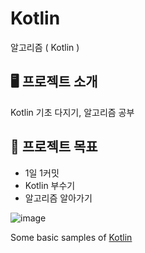 # Kotlin
알고리즘 ( Kotlin )

## 🖥️ 프로젝트 소개
Kotlin 기초 다지기, 알고리즘 공부
<br>

## 📌 프로젝트 목표
- 1일 1커밋
- Kotlin 부수기
- 알고리즘 알아가기

![image](https://user-images.githubusercontent.com/102270909/225186008-b14594d6-b730-4386-bc12-0df2f057c9cc.png)

Some basic samples of [Kotlin](http://kotlinlang.org/)
